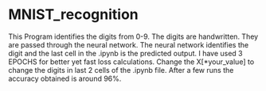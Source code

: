 ﻿# MNIST_recognition
This Program identifies the digits from 0-9.
The digits are handwritten. 
They are passed through the neural network.
The neural network identifies the digit and the last cell in the .ipynb is the predicted output.
I have used 3 EPOCHS for better yet fast loss calculations.
Change the X[*your_value] to change the digits in last 2 cells of the .ipynb file.
After a few runs the accuracy obtained is around 96%. 
